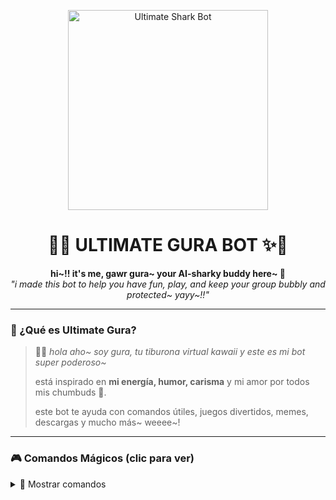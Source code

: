 
<p align="center">
  <img src="https://files.catbox.moe/igrw5r.jpg" width="320" alt="Ultimate Shark Bot">
</p>

<h1 align="center">
  🌊✨ ULTIMATE GURA BOT ✨🦈
</h1>

<p align="center">
  <b>hi~!! it's me, gawr gura~ your AI-sharky buddy here~ 🐬</b><br>
  <i>"i made this bot to help you have fun, play, and keep your group bubbly and protected~ yayy~!!"</i>
</p>

---

### 🌟 ¿Qué es Ultimate Gura?

> 🦈💬 *hola aho~ soy gura, tu tiburona virtual kawaii y este es mi bot super poderoso~*
>
> está inspirado en **mi energía, humor, carisma** y mi amor por todos mis chumbuds 💙.
>
> este bot te ayuda con comandos útiles, juegos divertidos, memes, descargas y mucho más~ weeee~!

---

### 🎮 Comandos Mágicos (clic para ver)

<details>
  <summary>📜 Mostrar comandos</summary>

```bash
🎲 Juegos: piedra papel o tijera, adivina el número, ruleta emoji, y más~
📥 Descargas: YouTube, TikTok, Facebook, Instagram
📸 Stickers: convertir a imagen, video o hacer stickers nuevos
🎙️ Voz: texto a voz (¡con voz kawaii!)
🔧 Herramientas: traductor, clima, estado, perfil
🛡️ Moderación: ban, kick, bienvenida, antifake

</details>
---

💻 Instalación en Termux

<details>
  <summary>🐚 Haz clic aquí para ver cómo instalar</summary># Paso 1: Actualizar termux
pkg update && pkg upgrade

# Paso 2: Instalar requisitos
pkg install git nodejs ffmpeg imagemagick -y

# Paso 3: Clonar el repositorio
git clone https://github.com/Andresv27728/HINATA-.git && cd HINATA-

# Paso 4: Instalar dependencias
npm install

# Paso 5: Iniciar el bot
npm start

</details>
---

🎨 Estilo & Energía

<div align="center">
  <img src="https://files.catbox.moe/hkgaou.jpg" width="200" />
  <img src="https://files.catbox.moe/zeaq2s.jpg" width="200" />
  <img src="https://files.catbox.moe/w951j0.jpg" width="200" />
</div>> cada parte del bot fue pensada para ser linda, útil, y divertida, igual que yo~ 💙✨
¡si ves a un tiburón enviando stickers y dando abrazos digitales... soy yoooo~! 🦈💻




---

🧠 Historia de Gura

<details>
<summary>🦈 Clic para leer mi historia~</summary>hola aho~! soy Gawr Gura, una chica tiburón de Atlantis 🫧
vine a la superficie a explorar, cantar, jugar y... ¡crear bots cool como este!
amo el humor, los videojuegos, los memes y a mis chumbuds~ 💙
este bot es un pedacito de mí, así que cuídalo mucho okie~?

</details>
---

🤖 ¿Qué puede hacer GuraBot?

🪄 Responde con estilo kawaii

🎤 Te canta (TTS)

🤣 Manda memes y stickers locos

🎲 Juega contigo cuando estás aburrido

📦 Descarga contenido de cualquier red

🛡️ Modera grupos con dulzura y firmeza



---

💬 ¿Dudas o quieres saludar a Gura?

<p align="center">
  <a href="https://wa.me/573133374132" target="_blank">
    💌 ¡Habla con el creador! 💌
  </a>
</p>
---

🌈 Créditos mágicos

> 👑 Hecho con aletas y amor por
<a href="https://wa.me/573133374132" target="_blank">Andresv27728 (el capitán de esta navecita acuática) 🧃</a>
🌐 Inspirado por la energía adorable de Gawr Gura
🧠 Con ayuda de IA y un toque de magia digital



<p align="center">
  <img src="https://files.catbox.moe/yc7q4g.jpg" width="300" alt="Gracias por usar el bot!" />
</p>
